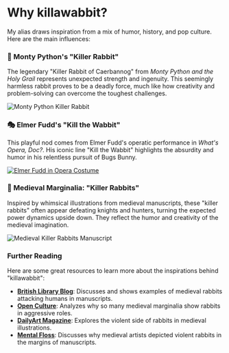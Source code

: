 # Why killawabbit?

My alias draws inspiration from a mix of humor, history, and pop culture. Here are the main influences:

### 🐇 Monty Python's "Killer Rabbit"
The legendary "Killer Rabbit of Caerbannog" from *Monty Python and the Holy Grail* represents unexpected strength and ingenuity. This seemingly harmless rabbit proves to be a deadly force, much like how creativity and problem-solving can overcome the toughest challenges.

![Monty Python Killer Rabbit](https://tse4.mm.bing.net/th?id=OIP.D5rv8xe0HKpUBVJlDusGuAHaF7&pid=Api)

### 🎭 Elmer Fudd's "Kill the Wabbit"
This playful nod comes from Elmer Fudd's operatic performance in *What's Opera, Doc?*. His iconic line "Kill the Wabbit" highlights the absurdity and humor in his relentless pursuit of Bugs Bunny.

[![Elmer Fudd in Opera Costume](https://tse3.mm.bing.net/th?id=OIP.OLlAjmrmarPi-S17bUysYwHaEK&pid=Api)](https://www.youtube.com/watch?v=KZTE9MDoaLs)

### 📜 Medieval Marginalia: "Killer Rabbits"
Inspired by whimsical illustrations from medieval manuscripts, these "killer rabbits" often appear defeating knights and hunters, turning the expected power dynamics upside down. They reflect the humor and creativity of the medieval imagination.

![Medieval Killer Rabbits Manuscript](https://www.dailyartmagazine.com/wp-content/uploads/2021/03/killer-rabbits-in-medieval-manuscripts-1.jpg)

### Further Reading
Here are some great resources to learn more about the inspirations behind "killawabbit":

- **[British Library Blog](https://blogs.bl.uk/digitisedmanuscripts/2021/06/killer-rabbits.html)**: Discusses and shows examples of medieval rabbits attacking humans in manuscripts.
- **[Open Culture](https://www.openculture.com/2019/03/killer-rabbits-in-medieval-manuscripts-why-so-many-drawings-in-the-margins-depict-bunnies-going-bad.html)**: Analyzes why so many medieval marginalia show rabbits in aggressive roles.
- **[DailyArt Magazine](https://www.dailyartmagazine.com/killer-rabbits-in-medieval-manuscripts/)**: Explores the violent side of rabbits in medieval illustrations.
- **[Mental Floss](https://www.mentalfloss.com/posts/medieval-killer-rabbits)**: Discusses why medieval artists depicted violent rabbits in the margins of manuscripts.
